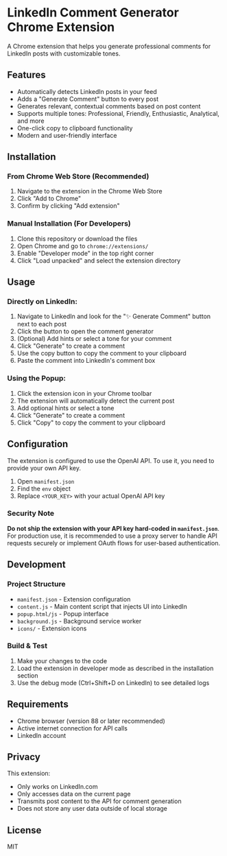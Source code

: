 # LinkedIn Comment Generator Chrome Extension

A Chrome extension that helps you generate professional comments for LinkedIn posts with customizable tones.

## Features

- Automatically detects LinkedIn posts in your feed
- Adds a "Generate Comment" button to every post
- Generates relevant, contextual comments based on post content
- Supports multiple tones: Professional, Friendly, Enthusiastic, Analytical, and more
- One-click copy to clipboard functionality
- Modern and user-friendly interface

## Installation

### From Chrome Web Store (Recommended)
1. Navigate to the extension in the Chrome Web Store
2. Click "Add to Chrome"
3. Confirm by clicking "Add extension"

### Manual Installation (For Developers)
1. Clone this repository or download the files
2. Open Chrome and go to `chrome://extensions/`
3. Enable "Developer mode" in the top right corner
4. Click "Load unpacked" and select the extension directory

## Usage

### Directly on LinkedIn:
1. Navigate to LinkedIn and look for the "✨ Generate Comment" button next to each post
2. Click the button to open the comment generator
3. (Optional) Add hints or select a tone for your comment
4. Click "Generate" to create a comment
5. Use the copy button to copy the comment to your clipboard
6. Paste the comment into LinkedIn's comment box

### Using the Popup:
1. Click the extension icon in your Chrome toolbar
2. The extension will automatically detect the current post
3. Add optional hints or select a tone
4. Click "Generate" to create a comment
5. Click "Copy" to copy the comment to your clipboard

## Configuration

The extension is configured to use the OpenAI API. To use it, you need to provide your own API key.

1. Open `manifest.json`
2. Find the `env` object
3. Replace `<YOUR_KEY>` with your actual OpenAI API key

### Security Note

**Do not ship the extension with your API key hard-coded in `manifest.json`**. For production use, it is recommended to use a proxy server to handle API requests securely or implement OAuth flows for user-based authentication.

## Development

### Project Structure
- `manifest.json` - Extension configuration
- `content.js` - Main content script that injects UI into LinkedIn
- `popup.html/js` - Popup interface 
- `background.js` - Background service worker
- `icons/` - Extension icons

### Build & Test
1. Make your changes to the code
2. Load the extension in developer mode as described in the installation section
3. Use the debug mode (Ctrl+Shift+D on LinkedIn) to see detailed logs

## Requirements

- Chrome browser (version 88 or later recommended)
- Active internet connection for API calls
- LinkedIn account

## Privacy

This extension:
- Only works on LinkedIn.com
- Only accesses data on the current page
- Transmits post content to the API for comment generation
- Does not store any user data outside of local storage

## License

MIT 